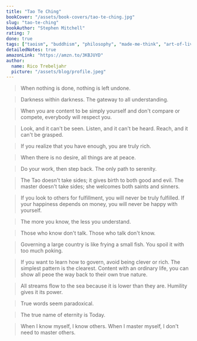 ```yaml
---
title: "Tao Te Ching"
bookCover: "/assets/book-covers/tao-te-ching.jpg"
slug: "tao-te-ching"
bookAuthor: "Stephen Mitchell"
rating: 7
done: true
tags: ["taoism", "buddhism", "philosophy", "made-me-think", "art-of-living", "non-fiction", "classics"]
detailedNotes: true
amazonLink: "https://amzn.to/3KBJUYD"
author:
  name: Rico Trebeljahr
  picture: "/assets/blog/profile.jpeg"
---
```


> When nothing is done, nothing is left undone. 

> Darkness within darkness. The gateway to all understanding. 

> When you are content to be simply yourself and don't compare or compete, everybody will respect you. 

> Look, and it can't be seen. Listen, and it can't be heard. Reach, and it can't be grasped.

> If you realize that you have enough, you are truly rich. 

> When there is no desire, all things are at peace. 

> Do your work, then step back. The only path to serenity. 

> The Tao doesn't take sides; it gives birth to both good and evil. The master doesn't take sides; she welcomes both saints and sinners. 

> If you look to others for fulfillment, you will never be truly fulfilled. If your happiness depends on money, you will never be happy with yourself. 

> The more you know, the less you understand. 

> Those who know don't talk. Those who talk don't know. 

> Governing a large country is like frying a small fish. You spoil it with too much poking. 

> If you want to learn how to govern, avoid being clever or rich. The simplest pattern is the clearest. Content with an ordinary life, you can show all peoe the way back to their own true nature. 

> All streams flow to the sea because it is lower than they are. Humility gives it its power. 

> True words seem paradoxical. 

> The true name of eternity is Today. 

> When I know myself, I know others. When I master myself, I don't need to master others. 

